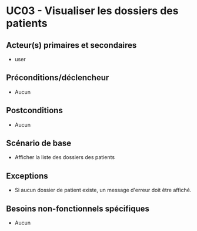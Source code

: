# UC03 - Visualiser les dossiers des patients

## Acteur(s) primaires et secondaires

* user

## Préconditions/déclencheur

* Aucun

## Postconditions

* Aucun

## Scénario de base

* Afficher la liste des dossiers des patients

## Exceptions

* Si aucun dossier de patient existe, un message d'erreur doit être affiché.

## Besoins non-fonctionnels spécifiques

* Aucun
